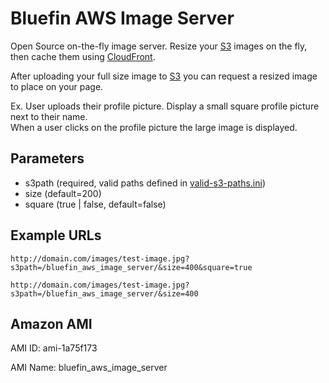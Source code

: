 Bluefin AWS Image Server
=============

Open Source on-the-fly image server.  Resize your [S3](http://aws.amazon.com/s3/) images on the fly, then cache them using [CloudFront](http://aws.amazon.com/cloudfront/).

After uploading your full size image to [S3](http://aws.amazon.com/s3/) you can request a resized image to place on your page.

Ex.  User uploads their profile picture.  Display a small square profile picture next to their name.  
When a user clicks on the profile picture the large image is displayed.

Parameters
-------

<ul>
<li>s3path (required, valid paths defined in <a href="bluefin_aws_image_server/www/valid-s3-paths.ini">valid-s3-paths.ini</a>)</li>
<li>size (default=200)</li>
<li>square (true | false, default=false)</li>
</ul>

Example URLs
-------

    http://domain.com/images/test-image.jpg?s3path=/bluefin_aws_image_server/&size=400&square=true

    http://domain.com/images/test-image.jpg?s3path=/bluefin_aws_image_server/&size=400

Amazon AMI
-------

AMI ID: ami-1a75f173

AMI Name: bluefin_aws_image_server
